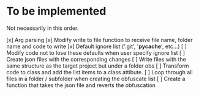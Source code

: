 # To be implemented

Not necessarily in this order.

[x] Arg parsing
[x] Modify write to file function to receive file name, folder name and code to write
[x] Default ignore list ('.git', '__pycache__', etc...)
[ ] Modify code not to lose these defaults when user specify ignore list
[ ] Create json files with the corresponding changes
[ ] Write files with the same structure as the target project but under a folder obs
[ ] Transform code to class and add the list items to a class attibute.
[ ] Loop through all files in a folder / subfolder when creating the obfuscate list
[ ] Create a function that takes the json file and reverts the obfuscation
